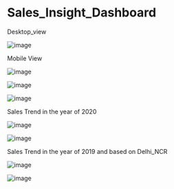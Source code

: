 # Sales_Insight_Dashboard

Desktop_view

![image](https://github.com/user-attachments/assets/0bc82f3e-a30f-48b6-8b1d-22d98319b40b)

Mobile View

![image](https://github.com/user-attachments/assets/cd6fa8fe-5aee-4ab7-87e7-3d31b80ba0cd)

![image](https://github.com/user-attachments/assets/fcc08032-c114-49a1-a831-2d638545386f)

![image](https://github.com/user-attachments/assets/2e3ca8cd-062b-4cbb-a796-0b8051565bdd)




Sales Trend in the year of 2020

![image](https://github.com/user-attachments/assets/2b534706-3fd1-4061-a76d-c9efb3e2a0fb)

![image](https://github.com/user-attachments/assets/6a4c2747-64a9-4cab-9895-d5317b3bf346)


Sales Trend in the year of 2019 and based on Delhi_NCR

![image](https://github.com/user-attachments/assets/710bd5fe-ff47-485a-9871-5a164b0f4fe3)

![image](https://github.com/user-attachments/assets/fa980f9a-4e21-4e1e-8690-1a6e5ec4d7c7)



